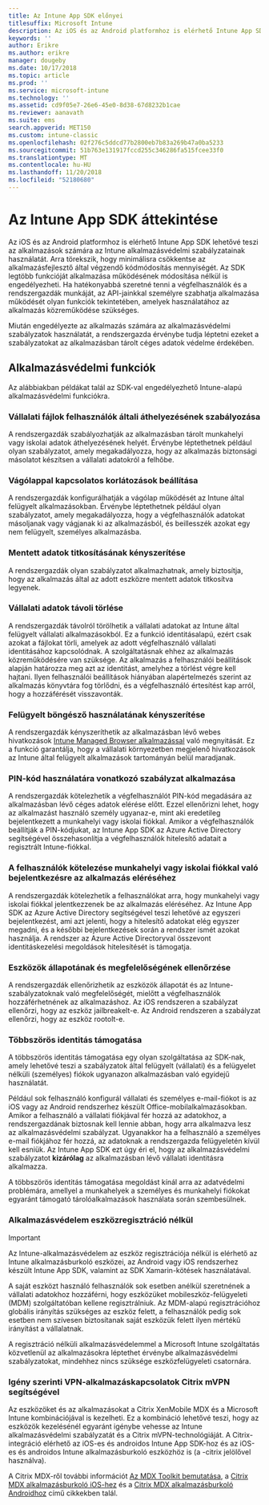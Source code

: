 ```yaml
---
title: Az Intune App SDK előnyei
titlesuffix: Microsoft Intune
description: Az iOS és az Android platformhoz is elérhető Intune App SDK lehetővé teszi a Microsoft Intune mobilalkalmazás-felügyeleti funkcióinak használatát.
keywords: ''
author: Erikre
ms.author: erikre
manager: dougeby
ms.date: 10/17/2018
ms.topic: article
ms.prod: ''
ms.service: microsoft-intune
ms.technology: ''
ms.assetid: cd9f05e7-26e6-45e0-8d38-67d8232b1cae
ms.reviewer: aanavath
ms.suite: ems
search.appverid: MET150
ms.custom: intune-classic
ms.openlocfilehash: 02f276c5ddcd77b2800eb7b83a269b47a0ba5233
ms.sourcegitcommit: 51b763e131917fccd255c346286fa515fcee33f0
ms.translationtype: MT
ms.contentlocale: hu-HU
ms.lasthandoff: 11/20/2018
ms.locfileid: "52180680"
---
```

# <a name="intune-app-sdk-overview"></a>Az Intune App SDK áttekintése
Az iOS és az Android platformhoz is elérhető Intune App SDK lehetővé teszi az alkalmazások számára az Intune alkalmazásvédelmi szabályzatainak használatát. Arra törekszik, hogy minimálisra csökkentse az alkalmazásfejlesztő által végzendő kódmódosítás mennyiségét. Az SDK legtöbb funkcióját alkalmazása működésének módosítása nélkül is engedélyezheti. Ha hatékonyabbá szeretné tenni a végfelhasználók és a rendszergazdák munkáját, az API-jainkkal személyre szabhatja alkalmazása működését olyan funkciók tekintetében, amelyek használatához az alkalmazás közreműködése szükséges.

Miután engedélyezte az alkalmazás számára az alkalmazásvédelmi szabályzatok használatát, a rendszergazda érvénybe tudja léptetni ezeket a szabályzatokat az alkalmazásban tárolt céges adatok védelme érdekében.

## <a name="app-protection-features"></a>Alkalmazásvédelmi funkciók

Az alábbiakban példákat talál az SDK-val engedélyezhető Intune-alapú alkalmazásvédelmi funkciókra.

### <a name="control-users-ability-to-move-corporate-files"></a>Vállalati fájlok felhasználók általi áthelyezésének szabályozása
A rendszergazdák szabályozhatják az alkalmazásban tárolt munkahelyi vagy iskolai adatok áthelyezésének helyét. Érvénybe léptethetnek például olyan szabályzatot, amely megakadályozza, hogy az alkalmazás biztonsági másolatot készítsen a vállalati adatokról a felhőbe.

### <a name="configure-clipboard-restrictions"></a>Vágólappal kapcsolatos korlátozások beállítása
A rendszergazdák konfigurálhatják a vágólap működését az Intune által felügyelt alkalmazásokban. Érvénybe léptethetnek például olyan szabályzatot, amely megakadályozza, hogy a végfelhasználók adatokat másoljanak vagy vágjanak ki az alkalmazásból, és beillesszék azokat egy nem felügyelt, személyes alkalmazásba.

### <a name="enforce-encryption-on-saved-data"></a>Mentett adatok titkosításának kényszerítése
A rendszergazdák olyan szabályzatot alkalmazhatnak, amely biztosítja, hogy az alkalmazás által az adott eszközre mentett adatok titkosítva legyenek.

### <a name="remotely-wipe-corporate-data"></a>Vállalati adatok távoli törlése
A rendszergazdák távolról törölhetik a vállalati adatokat az Intune által felügyelt vállalati alkalmazásokból. Ez a funkció identitásalapú, ezért csak azokat a fájlokat törli, amelyek az adott végfelhasználó vállalati identitásához kapcsolódnak. A szolgáltatásnak ehhez az alkalmazás közreműködésére van szüksége. Az alkalmazás a felhasználói beállítások alapján határozza meg azt az identitást, amelyhez a törlést végre kell hajtani. Ilyen felhasználói beállítások hiányában alapértelmezés szerint az alkalmazás könyvtára fog törlődni, és a végfelhasználó értesítést kap arról, hogy a hozzáférését visszavonták.

### <a name="enforce-the-use-of-a-managed-browser"></a>Felügyelt böngésző használatának kényszerítése
A rendszergazdák kényszeríthetik az alkalmazásban lévő webes hivatkozások [Intune Managed Browser alkalmazással](app-configuration-managed-browser.md) való megnyitását. Ez a funkció garantálja, hogy a vállalati környezetben megjelenő hivatkozások az Intune által felügyelt alkalmazások tartományán belül maradjanak.

### <a name="enforce-a-pin-policy"></a>PIN-kód használatára vonatkozó szabályzat alkalmazása
A rendszergazdák kötelezhetik a végfelhasználót PIN-kód megadására az alkalmazásban lévő céges adatok elérése előtt. Ezzel ellenőrizni lehet, hogy az alkalmazást használó személy ugyanaz-e, mint aki eredetileg bejelentkezett a munkahelyi vagy iskolai fiókkal. Amikor a végfelhasználók beállítják a PIN-kódjukat, az Intune App SDK az Azure Active Directory segítségével összehasonlítja a végfelhasználók hitelesítő adatait a regisztrált Intune-fiókkal.

### <a name="require-users-to-sign-in-with-work-or-school-account-for-app-access"></a>A felhasználók kötelezése munkahelyi vagy iskolai fiókkal való bejelentkezésre az alkalmazás eléréséhez
A rendszergazdák kötelezhetik a felhasználókat arra, hogy munkahelyi vagy iskolai fiókkal jelentkezzenek be az alkalmazás eléréséhez. Az Intune App SDK az Azure Active Directory segítségével teszi lehetővé az egyszeri bejelentkezést, ami azt jelenti, hogy a hitelesítő adatokat elég egyszer megadni, és a későbbi bejelentkezések során a rendszer ismét azokat használja. A rendszer az Azure Active Directoryval összevont identitáskezelési megoldások hitelesítését is támogatja.

### <a name="check-device-health-and-compliance"></a>Eszközök állapotának és megfelelőségének ellenőrzése
A rendszergazdák ellenőrizhetik az eszközök állapotát és az Intune-szabályzatoknak való megfelelőségét, mielőtt a végfelhasználók hozzáférhetnének az alkalmazáshoz. Az iOS rendszeren a szabályzat ellenőrzi, hogy az eszköz jailbreakelt-e. Az Android rendszeren a szabályzat ellenőrzi, hogy az eszköz rootolt-e.

### <a name="multi-identity-support"></a>Többszörös identitás támogatása
A többszörös identitás támogatása egy olyan szolgáltatása az SDK-nak, amely lehetővé teszi a szabályzatok által felügyelt (vállalati) és a felügyelet nélküli (személyes) fiókok ugyanazon alkalmazásban való egyidejű használatát.

Például sok felhasználó konfigurál vállalati és személyes e-mail-fiókot is az iOS vagy az Android rendszerhez készült Office-mobilalkalmazásokban. Amikor a felhasználó a vállalati fiókjával fér hozzá az adatokhoz, a rendszergazdának biztosnak kell lennie abban, hogy arra alkalmazva lesz az alkalmazásvédelmi szabályzat. Ugyanakkor ha a felhasználó a személyes e-mail fiókjához fér hozzá, az adatoknak a rendszergazda felügyeletén kívül kell esniük. Az Intune App SDK ezt úgy éri el, hogy az alkalmazásvédelmi szabályzatot **kizárólag** az alkalmazásban lévő vállalati identitásra alkalmazza.

A többszörös identitás támogatása megoldást kínál arra az adatvédelmi problémára, amellyel a munkahelyek a személyes és munkahelyi fiókokat egyaránt támogató tárolóalkalmazások használata során szembesülnek.
 
### <a name="app-protection-without-device-enrollment"></a>Alkalmazásvédelem eszközregisztráció nélkül

>[!IMPORTANT]
>Az Intune-alkalmazásvédelem az eszköz regisztrációja nélkül is elérhető az Intune alkalmazásburkoló eszközei, az Android vagy iOS rendszerhez készült Intune App SDK, valamint az SDK Xamarin-kötések használatával.

A saját eszközt használó felhasználók sok esetben anélkül szeretnének a vállalati adatokhoz hozzáférni, hogy eszközüket mobileszköz-felügyeleti (MDM) szolgáltatóban kellene regisztrálniuk. Az MDM-alapú regisztrációhoz globális irányítás szükséges az eszköz felett, a felhasználók pedig sok esetben nem szívesen biztosítanak saját eszközük felett ilyen mértékű irányítást a vállalatnak.

A regisztráció nélküli alkalmazásvédelemmel a Microsoft Intune szolgáltatás közvetlenül az alkalmazásokra léptethet érvénybe alkalmazásvédelmi szabályzatokat, mindehhez nincs szüksége eszközfelügyeleti csatornára.

### <a name="on-demand-application-vpn-connections-with-citrix-mvpn"></a>Igény szerinti VPN-alkalmazáskapcsolatok Citrix mVPN segítségével 
Az eszközöket és az alkalmazásokat a Citrix XenMobile MDX és a Microsoft Intune kombinációjával is kezelheti. Ez a kombináció lehetővé teszi, hogy az eszközök kezelésénél egyaránt igénybe vehesse az Intune alkalmazásvédelmi szabályzatát és a Citrix mVPN-technológiáját. A Citrix-integráció elérhető az iOS-es és androidos Intune App SDK-hoz és az iOS-es és androidos Intune alkalmazásburkoló eszközhöz is (a -citrix jelölővel használva).
 
A Citrix MDX-ről további információt [Az MDX Toolkit bemutatása](http://docs.citrix.com/en-us/mdx-toolkit/10/about-mdx-toolkit.html), a [Citrix MDX alkalmazásburkoló iOS-hez](https://docs.citrix.com/en-us/mdx-toolkit/10/xmob-mdx-kit-app-wrap-ios.html) és a [Citrix MDX alkalmazásburkoló Androidhoz](https://docs.citrix.com/en-us/mdx-toolkit/10/xmob-mdx-kit-app-wrap-android.html) című cikkekben talál.
